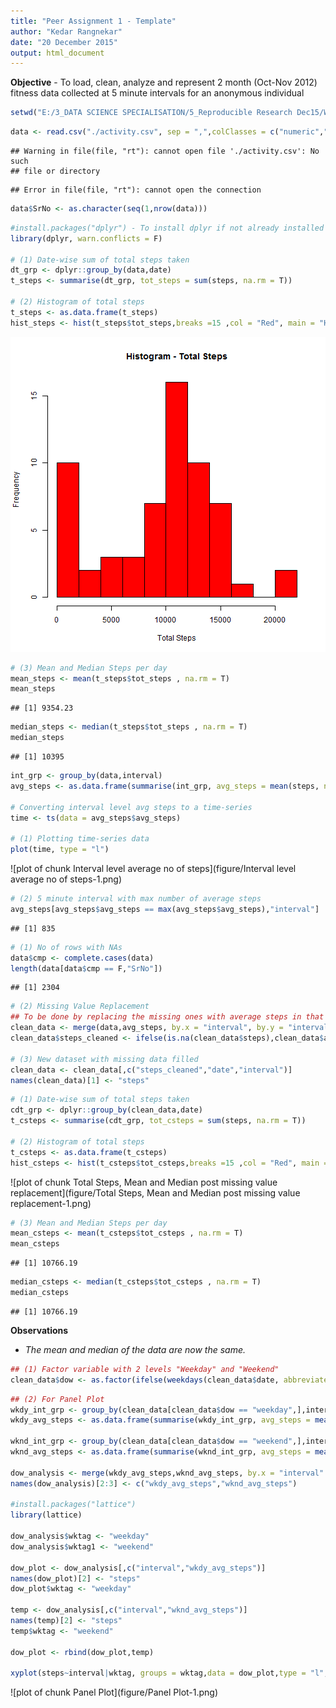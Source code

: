 ```yaml
---
title: "Peer Assignment 1 - Template"
author: "Kedar Rangnekar"
date: "20 December 2015"
output: html_document 
---
```


**Objective** - To load, clean, analyze and represent 2 month (Oct-Nov 2012) fitness data collected at 5 minute intervals for an anonymous individual




```r
setwd("E:/3_DATA SCIENCE SPECIALISATION/5_Reproducible Research Dec15/Week02/Peer Assignment-1")
```



```r
data <- read.csv("./activity.csv", sep = ",",colClasses = c("numeric","Date","numeric"),stringsAsFactors = F, na.strings = c("NA",""))
```

```
## Warning in file(file, "rt"): cannot open file './activity.csv': No such
## file or directory
```

```
## Error in file(file, "rt"): cannot open the connection
```

```r
data$SrNo <- as.character(seq(1,nrow(data)))
```



```r
#install.packages("dplyr") - To install dplyr if not already installed
library(dplyr, warn.conflicts = F)

# (1) Date-wise sum of total steps taken
dt_grp <- dplyr::group_by(data,date)
t_steps <- summarise(dt_grp, tot_steps = sum(steps, na.rm = T))

# (2) Histogram of total steps
t_steps <- as.data.frame(t_steps)
hist_steps <- hist(t_steps$tot_steps,breaks =15 ,col = "Red", main = "Histogram - Total Steps", xlab = "Total Steps")
```

![plot of chunk Section-1](figure/Section-1-1.png) 

```r
# (3) Mean and Median Steps per day
mean_steps <- mean(t_steps$tot_steps , na.rm = T)
mean_steps
```

```
## [1] 9354.23
```

```r
median_steps <- median(t_steps$tot_steps , na.rm = T)
median_steps
```

```
## [1] 10395
```



```r
int_grp <- group_by(data,interval)
avg_steps <- as.data.frame(summarise(int_grp, avg_steps = mean(steps, na.rm = T)))

# Converting interval level avg steps to a time-series
time <- ts(data = avg_steps$avg_steps)

# (1) Plotting time-series data
plot(time, type = "l")
```

![plot of chunk Interval level average no of steps](figure/Interval level average no of steps-1.png) 

```r
# (2) 5 minute interval with max number of average steps
avg_steps[avg_steps$avg_steps == max(avg_steps$avg_steps),"interval"]
```

```
## [1] 835
```


```r
# (1) No of rows with NAs
data$cmp <- complete.cases(data)
length(data[data$cmp == F,"SrNo"])
```

```
## [1] 2304
```

```r
# (2) Missing Value Replacement
## To be done by replacing the missing ones with average steps in that 5 min interval
clean_data <- merge(data,avg_steps, by.x = "interval", by.y = "interval", all.x = T)
clean_data$steps_cleaned <- ifelse(is.na(clean_data$steps),clean_data$avg_steps,clean_data$steps)

# (3) New dataset with missing data filled
clean_data <- clean_data[,c("steps_cleaned","date","interval")]
names(clean_data)[1] <- "steps"
```



```r
# (1) Date-wise sum of total steps taken
cdt_grp <- dplyr::group_by(clean_data,date)
t_csteps <- summarise(cdt_grp, tot_csteps = sum(steps, na.rm = T))

# (2) Histogram of total steps
t_csteps <- as.data.frame(t_csteps)
hist_csteps <- hist(t_csteps$tot_csteps,breaks =15 ,col = "Red", main = "Histogram - Total Steps", xlab = "Total Steps")
```

![plot of chunk Total Steps, Mean and Median post missing value replacement](figure/Total Steps, Mean and Median post missing value replacement-1.png) 

```r
# (3) Mean and Median Steps per day
mean_csteps <- mean(t_csteps$tot_csteps , na.rm = T)
mean_csteps
```

```
## [1] 10766.19
```

```r
median_csteps <- median(t_csteps$tot_csteps , na.rm = T)
median_csteps
```

```
## [1] 10766.19
```

**Observations**

- *The mean and median of the data are now the same.*



```r
## (1) Factor variable with 2 levels "Weekday" and "Weekend"
clean_data$dow <- as.factor(ifelse(weekdays(clean_data$date, abbreviate = T) == c("Sat","Sun") , "weekend", "weekday"))
```



```r
## (2) For Panel Plot
wkdy_int_grp <- group_by(clean_data[clean_data$dow == "weekday",],interval)
wkdy_avg_steps <- as.data.frame(summarise(wkdy_int_grp, avg_steps = mean(steps, na.rm = T)))

wknd_int_grp <- group_by(clean_data[clean_data$dow == "weekend",],interval)
wknd_avg_steps <- as.data.frame(summarise(wknd_int_grp, avg_steps = mean(steps, na.rm = T)))

dow_analysis <- merge(wkdy_avg_steps,wknd_avg_steps, by.x = "interval" , by.y = "interval")
names(dow_analysis)[2:3] <- c("wkdy_avg_steps","wknd_avg_steps")

#install.packages("lattice")
library(lattice)

dow_analysis$wktag <- "weekday"
dow_analysis$wktag1 <- "weekend"

dow_plot <- dow_analysis[,c("interval","wkdy_avg_steps")]
names(dow_plot)[2] <- "steps"
dow_plot$wktag <- "weekday"

temp <- dow_analysis[,c("interval","wknd_avg_steps")]
names(temp)[2] <- "steps"
temp$wktag <- "weekend"

dow_plot <- rbind(dow_plot,temp)

xyplot(steps~interval|wktag, groups = wktag,data = dow_plot,type = "l",layout = c(1,2),as.table =T,xlab = "Interval", ylab = "No of Steps")
```

![plot of chunk Panel Plot](figure/Panel Plot-1.png) 
